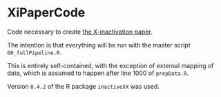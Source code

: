 # XiPaperCode

Code necessary to create [the X-inactivation paper]().  

The intention is that everything will be run with the master script `00_fullPipeline.R`.

This is entirely self-contained, with the exception of external mapping of data, which is assumed to happen after line 1000 of `prepData.R`.

Version `0.4.2` of the R package `inactiveXX` was used.
